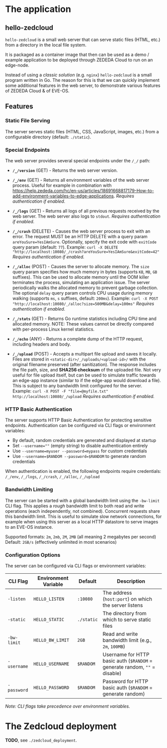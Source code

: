 # The application

## hello-zedcloud

`hello-zedcloud` is a small web server that can serve static files (HTML, etc.)
from a directory in the local file system.

It is packaged as a container image that then can be used as a demo / example
application to be deployed through ZEDEDA Cloud to run on an edge-node.

Instead of using a *classic solution* (e.g. `nginx`) `hello-zedcloud` is a small
program written in Go. The reason for this is that we can quickly implement some
additional features in the web server, to demonstrate various features of ZEDEDA
Cloud & of EVE-OS.

## Features

### Static File Serving

The server serves static files (HTML, CSS, JavaScript, images, etc.) from a
configurable directory (default: `./static`).

### Special Endpoints

The web server provides several special endpoints under the `/_/` path:

  - **`/_/version`** (GET) - Returns the web server version.

  - **`/_/env`** (GET) - Returns all environment variables of the web server
    process. Useful for example in combination with https://help.zededa.com/hc/en-us/articles/18691668817179-How-to-add-environment-variables-to-edge-applications.
    *Requires authentication if enabled.*

  - **`/_/logs`** (GET) - Returns all logs of all previous requests received by
    the web server. The web server also logs to `stdout`.
    *Requires authentication if enabled.*

  - **`/_/crash`** (DELETE) - Causes the web server process to exit with an error.
    The request MUST be an HTTP DELETE with a query param `areYouSure=YesIAmSure`.
    Optionally, specify the exit code with `exitCode` query param (default: `77`).
    Example: `curl -X DELETE "http://localhost:10080/_/crash?areYouSure=YesIAmSure&exitCode=42"`
    *Requires authentication if enabled.*

  - **`/_/alloc`** (POST) - Causes the server to allocate memory. The `size` query
    param specifies how much memory in bytes (supports `KB`, `MB`, `GB` suffixes).
    This can be used to allocate memory until the OOM killer terminates the process,
    simulating an application issue. The server periodically walks the allocated
    memory to prevent garbage collection. The optional `delay` query param controls
    CPU usage during memory walking (supports `ms`, `s` suffixes, default: `200ms`).
    Example: `curl -X POST "http://localhost:10080/_/alloc?size=500MB&delay=100ms"`
    *Requires authentication if enabled.*

  - **`/_/stats`** (GET) - Returns Go runtime statistics including CPU time and
    allocated memory. NOTE: These values cannot be directly compared with
    per-process Linux kernel statistics.

  - **`/_/echo`** (ANY) - Returns a complete dump of the HTTP request, including
    headers and body.

  - **`/_/upload`** (POST) - Accepts a multipart file upload and saves it locally.
    Files are stored in `<static-dir>/_/uploads/<upload-id>/` with the original
    filename preserved (after sanitization). The response includes the file path,
    size, and **SHA256 checksum** of the uploaded file. Not very useful for file
    upload itself, but can be used to simulate traffic towards an edge-app instance
    (similar to if the edge-app would download a file). This is subject to any
    bandwidth limit configured for the server.
    Example: `curl -X POST -F "file=@myfile.txt" http://localhost:10080/_/upload`
    *Requires authentication if enabled.*

### HTTP Basic Authentication

The server supports HTTP Basic Authentication for protecting sensitive endpoints.
Authentication can be configured via CLI flags or environment variables:

- By default, random credentials are generated and displayed at startup
- Set `--username=""` (empty string) to disable authentication entirely
- Use `--username=myuser --password=mypass` for custom credentials
- Use `--username=$RANDOM --password=$RANDOM` to generate random credentials

When authentication is enabled, the following endpoints require credentials:
`/_/env`, `/_/logs`, `/_/crash`, `/_/alloc`, `/_/upload`

### Bandwidth Limiting

The server can be started with a global bandwidth limit using the `-bw-limit`
CLI flag. This applies a *rough* bandwidth limit to both read and write operations
(each independently, not combined). Concurrent requests share this bandwidth limit.
This is useful to simulate slow network connections, for example when using this
server as a local HTTP datastore to serve images to an EVE-OS instance.

Supported formats: `2m`, `2mb`, `2M`, `2MB` (all meaning 2 megabytes per second)
Default: `2GB/s` (effectively unlimited in most scenarios)

### Configuration Options

The server can be configured via CLI flags or environment variables:

| CLI Flag | Environment Variable | Default | Description |
|----------|---------------------|---------|-------------|
| `-listen` | `HELLO_LISTEN` | `:10080` | The address (`host:port`) on which the server listens |
| `-static` | `HELLO_STATIC` | `./static` | The directory from which to serve static files |
| `-bw-limit` | `HELLO_BW_LIMIT` | `2GB` | Read and write bandwidth limit (e.g., `2m`, `100MB`) |
| `-username` | `HELLO_USERNAME` | `$RANDOM` | Username for HTTP basic auth (`$RANDOM` = generate random, `""` = disable) |
| `-password` | `HELLO_PASSWORD` | `$RANDOM` | Password for HTTP basic auth (`$RANDOM` = generate random) |

*Note: CLI flags take precedence over environment variables.*

# The Zedcloud deployment

**TODO**, see `./zedcloud_deployment`.

